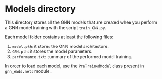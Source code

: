 # Models directory

This directory stores all the GNN models that are created when you perform a GNN model training with the script `train_GNN.py`.

Each model folder contains at least the following files:

1. `model.pth`: it stores the GNN model architecture.
2. `GNN.pth`: it stores the model parameters.
3. `performance.txt`: summary of the performed model training.

In order to load each model, use the `PreTrainedModel` class present in `gnn_eads.nets` module .
